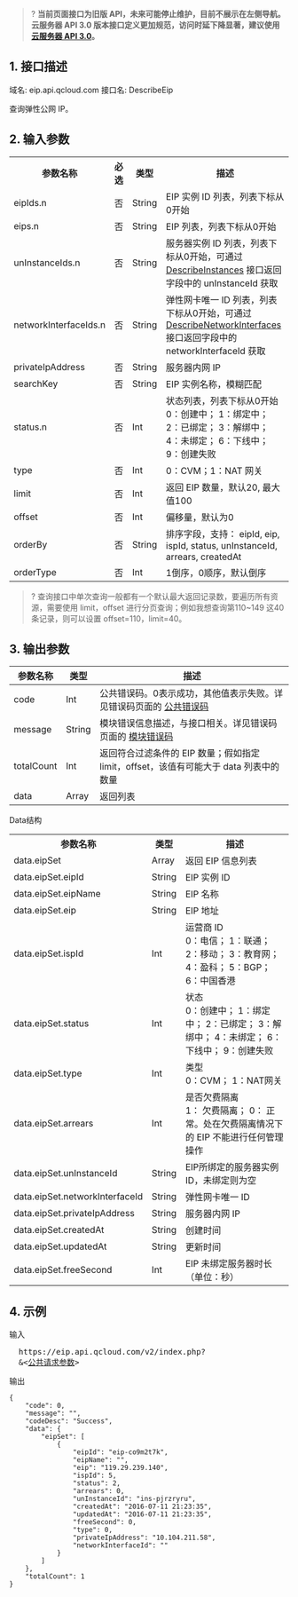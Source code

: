 >? **当前页面接口为旧版 API，未来可能停止维护，目前不展示在左侧导航。云服务器 API 3.0 版本接口定义更加规范，访问时延下降显著，建议使用 <a href="https://cloud.tencent.com/document/api/213/15689" target="_blank">云服务器 API 3.0</a>。**
>

## 1. 接口描述
 
域名: eip.api.qcloud.com
接口名: DescribeEip

查询弹性公网 IP。

 

## 2. 输入参数
 
<table>
<tr>
<th><b>参数名称</b></th>
<th><b>必选</b></th>
<th><b>类型</b></th>
<th><b>描述</b></th>
</tr>
<tr>
<td> eipIds.n  </td><td> 否 </td><td> String </td><td> EIP 实例 ID 列表，列表下标从0开始</td>
</tr>
<tr>
<td> eips.n  </td><td> 否 </td><td> String </td><td> EIP 列表，列表下标从0开始</td>
</tr>
<tr>
<td> unInstanceIds.n  </td><td> 否 </td><td> String </td><td> 服务器实例 ID 列表，列表下标从0开始，可通过 <a href="http://cloud.tencent.com/doc/api/229/%E6%9F%A5%E7%9C%8B%E5%AE%9E%E4%BE%8B%E5%88%97%E8%A1%A8" title="DescribeInstances">DescribeInstances</a> 接口返回字段中的 unInstanceId 获取</td>
</tr>
<tr>
<td> networkInterfaceIds.n </td><td> 否 </td><td> String </td><td> 弹性网卡唯一 ID 列表，列表下标从0开始，可通过 <a href="/doc/api/245/4814" title="DescribeNetworkInterfaces">DescribeNetworkInterfaces</a> 接口返回字段中的 networkInterfaceId 获取</td>
</tr>
<tr>
<td> privateIpAddress  </td><td> 否 </td><td> String </td><td> 服务器内网 IP</td>
</tr>
<tr>
<td> searchKey </td><td> 否 </td><td> String </td><td> EIP 实例名称，模糊匹配</td>
</tr>
<tr>
<td> status.n  </td><td> 否 </td><td> Int </td><td> 状态列表，列表下标从0开始<br>0：创建中； 1：绑定中； 2：已绑定； 3：解绑中； 4：未绑定； 6：下线中； 9：创建失败</td>
</tr>
<tr>
<td> type  </td><td> 否 </td><td> Int </td><td> 0：CVM；1：NAT 网关</td>
</tr>
<tr>
<td> limit </td><td> 否 </td><td> Int </td><td> 返回 EIP 数量，默认20, 最大值100</td>
</tr><tr>
<td> offset </td><td> 否 </td><td> Int </td><td> 偏移量，默认为0</td>
</tr><tr>
<td> orderBy </td><td> 否 </td><td> String </td><td> 排序字段，支持： eipId, eip, ispId, status, unInstanceId, arrears, createdAt</td>
</tr><tr>
<td> orderType </td><td> 否 </td><td> Int </td><td> 1倒序，0顺序，默认倒序</td></tr>
</table>

 >?  查询接口中单次查询一般都有一个默认最大返回记录数，要遍历所有资源，需要使用 limit，offset 进行分页查询；例如我想查询第110~149 这40条记录，则可以设置 offset=110，limit=40。
 >

## 3. 输出参数

| 参数名称 | 类型 | 描述 |
|---------|---------|---------|
| code | Int | 公共错误码。0表示成功，其他值表示失败。详见错误码页面的 [公共错误码](https://cloud.tencent.com/doc/api/372/%E9%94%99%E8%AF%AF%E7%A0%81#1.E3.80.81.E5.85.AC.E5.85.B1.E9.94.99.E8.AF.AF.E7.A0.81) |
| message | String | 模块错误信息描述，与接口相关。详见错误码页面的 [模块错误码](https://cloud.tencent.com/doc/api/372/%E9%94%99%E8%AF%AF%E7%A0%81#2.E3.80.81.E6.A8.A1.E5.9D.97.E9.94.99.E8.AF.AF.E7.A0.81) |
|  totalCount  |  Int |  返回符合过滤条件的 EIP 数量；假如指定 limit，offset，该值有可能大于 data 列表中的数量 |
| data |   Array | 返回列表 |

Data结构


<table><tr>
<th><b>参数名称</b></th>
<th><b>类型</b></th>
<th><b>描述</b></th>
</tr>
<tr>
<td> data.eipSet </td><td> Array </td><td> 返回 EIP 信息列表</td>
</tr><tr>
<td> data.eipSet.eipId </td><td> String </td><td> EIP 实例 ID</td>
</tr><tr>
<td> data.eipSet.eipName </td><td> String </td><td> EIP 名称</td>
</tr><tr>
<td> data.eipSet.eip </td><td> String </td><td> EIP 地址</td>
</tr><tr>
<td> data.eipSet.ispId </td><td> Int </td><td> 运营商 ID<br> 0：电信； 1：联通； 2：移动； 3：教育网； 4：盈科； 5：BGP； 6：中国香港</td>
</tr><tr>
<td> data.eipSet.status </td><td> Int </td><td> 状态<br> 0：创建中； 1：绑定中； 2：已绑定； 3：解绑中； 4：未绑定； 6：下线中； 9：创建失败</td>
</tr><tr>
<td> data.eipSet.type </td><td> Int </td><td> 类型<br> 0：CVM； 1：NAT网关</td>
</tr><tr>
<td> data.eipSet.arrears </td><td> Int </td><td> 是否欠费隔离<br> 1： 欠费隔离； 0： 正常。处在欠费隔离情况下的 EIP 不能进行任何管理操作</td>
</tr><tr>
<td> data.eipSet.unInstanceId </td><td> String </td><td> EIP所绑定的服务器实例 ID，未绑定则为空</td>
</tr><tr>
<td> data.eipSet.networkInterfaceId </td><td> String </td><td> 弹性网卡唯一 ID</td>
</tr><tr>
<td> data.eipSet.privateIpAddress </td><td> String </td><td> 服务器内网 IP</td>
</tr><tr>
<td> data.eipSet.createdAt </td><td> String </td><td> 创建时间</td>
</tr><tr>
<td> data.eipSet.updatedAt </td><td> String </td><td> 更新时间</td>
</tr><tr>
<td> data.eipSet.freeSecond </td><td> Int </td><td> EIP 未绑定服务器时长（单位：秒）</td></tr>
</tbody></table>


## 4. 示例
 
输入
<pre>
  https://eip.api.qcloud.com/v2/index.php?
  &<<a href="https://cloud.tencent.com/doc/api/229/6976">公共请求参数</a>>
</pre>

输出
```
{
    "code": 0,
    "message": "",
    "codeDesc": "Success",
    "data": {
        "eipSet": [
            {
                "eipId": "eip-co9m2t7k",
                "eipName": "",
                "eip": "119.29.239.140",
                "ispId": 5,
                "status": 2,
                "arrears": 0,
                "unInstanceId": "ins-pjrzryru",
                "createdAt": "2016-07-11 21:23:35",
                "updatedAt": "2016-07-11 21:23:35",
                "freeSecond": 0,
                "type": 0,
                "privateIpAddress": "10.104.211.58",
                "networkInterfaceId": ""
            }
        ]
    },
    "totalCount": 1
}
```


